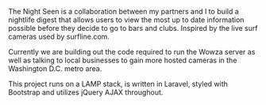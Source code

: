 The Night Seen is a collaboration between my partners and I to build a nightlife digest that allows users to view the most up to date information possible before they decide to go to bars and clubs. Inspired by the live surf cameras used by surfline.com.

Currently we are building out the code required to run the Wowza server as well as talking to local businesses to gain more hosted cameras in the Washington D.C. metro area.

This project runs on a LAMP stack, is written in Laravel, styled with Bootstrap and utilizes jQuery AJAX throughout.
